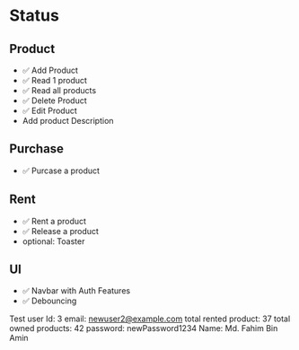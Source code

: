 # Status


## Product

* ✅ Add Product
* ✅ Read 1 product 
* ✅ Read all products
* ✅ Delete Product
* ✅ Edit Product
* Add product Description

## Purchase 

* ✅ Purcase a product

## Rent

* ✅ Rent a product
* ✅ Release a product
* optional: Toaster

## UI 
* ✅ Navbar with Auth Features
* ✅ Debouncing

Test user
Id: 3
email: newuser2@example.com
total rented product: 37
total owned products: 42
password: newPassword1234
Name: Md. Fahim Bin Amin